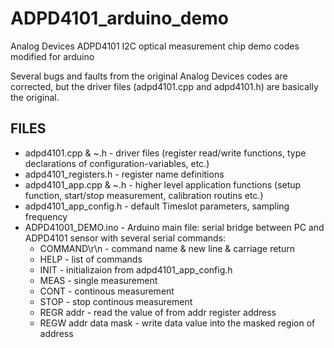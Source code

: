 # ADPD4101_arduino_demo
Analog Devices ADPD4101 I2C optical measurement chip demo codes modified for arduino

Several bugs and faults from the original Analog Devices codes are corrected, but the driver files (adpd4101.cpp and adpd4101.h) are basically the original.


## FILES

* adpd4101.cpp & ~.h - driver files (register read/write functions, type declarations of configuration-variables, etc.)
* adpd4101_registers.h - register name definitions
* adpd4101_app.cpp & ~.h - higher level application functions (setup function, start/stop measurement, calibration routins etc.)
* adpd4101_app_config.h - default Timeslot parameters, sampling frequency
* ADPD41001_DEMO.ino - Arduino main file: serial bridge between PC and ADPD4101 sensor with several serial commands:
    * COMMAND\r\n - command name & new line & carriage return
    * HELP - list of commands
    * INIT - initializaion from adpd4101_app_config.h
    * MEAS - single measurement
    * CONT - continous measurement
    * STOP - stop continous measurement
    * REGR addr - read the value of from addr register address
    * REGW addr data mask - write data value into the masked region of address

